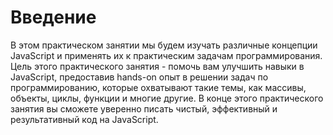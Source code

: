 # Введение

В этом практическом занятии мы будем изучать различные концепции JavaScript и применять их к практическим задачам программирования. Цель этого практического занятия - помочь вам улучшить навыки в JavaScript, предоставив hands-on опыт в решении задач по программированию, которые охватывают такие темы, как массивы, объекты, циклы, функции и многие другие. В конце этого практического занятия вы сможете уверенно писать чистый, эффективный и результативный код на JavaScript.
